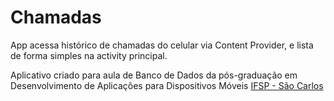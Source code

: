 # Chamadas
App acessa histórico de chamadas do celular via Content Provider, e lista de forma simples na activity principal.

Aplicativo criado para aula de Banco de Dados da pós-graduação em Desenvolvimento de Aplicações para Dispositivos Móveis [IFSP - São Carlos](http://www.ifspsaocarlos.edu.br/portal/index.php/cursos/pós-graduação/sdm-lato-sensu/apresentacao_sdm)
